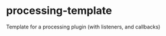 processing-template
===================

Template for a processing plugin (with listeners, and callbacks)
